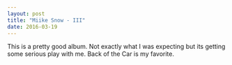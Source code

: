 ```yaml
---
layout: post
title: "Miike Snow - III"
date: 2016-03-19
---
```


This is a pretty good album.  Not exactly what I was expecting but its getting some
serious play with me.  Back of the Car is my favorite.

